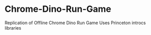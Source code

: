 # Chrome-Dino-Run-Game
Replication of Offline Chrome Dino Run Game
Uses Princeton introcs libraries
